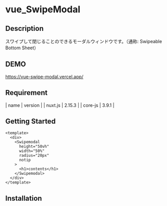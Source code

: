 # vue_SwipeModal

## Description
スワイプして閉じることのできるモーダルウィンドウです。（通称:
 Swipeable Bottom Sheet）

## DEMO
https://vue-swipe-modal.vercel.app/

## Requirement
| name | version |
| nuxt.js | 2.15.3 |
| core-js | 3.9.1 |

## Getting Started
```
<template>
  <div>
    <Swipemodal
      height="50vh"
      width="50%"
      radius="20px"
      notip
    >
      <h1>contents</h1>
    </Swipemodal>
  </div>
</template>
```

## Installation
